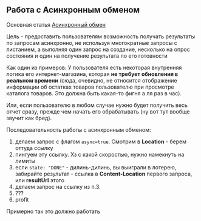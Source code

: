 ## Работа с Асинхронным обменом
Основная статья [Асинхронный обмен](../#mojsklad-json-api-asinhronnyj-obmen)

Цель - предоставить пользователям возможность получать результаты по запросам асинхронно, 
не используя многократные запросы с листанием, а выполняя один запрос на создание, 
несколько на опрос состояния и один на получение результата по его готовности

Как один из примеров: У пользователя есть некоторая внутренняя логика его интернет-магазина, 
которая **не требует обновления в реальном времени** (сюда, очевидно, не относится отображение информации об остатках
товаров пользователю при просмотре каталога товаров. Это должна быть какая-то фигня а ля раз в час).

Или, если пользователю в любом случае нужно будет получить весь отчет сразу, 
прежде чем начать его обрабатывать (ну вот тут вообще звучит как бред).

Последовательность работы с асинхронным обменом:

1. делаем запрос с флагом `async=true`. Смотрим в **Location** - берем оттуда ссылку
2. пингуем эту ссылку. Хз с какой скоростью, нужно намекнуть на лимиты
3. если `state: "DONE"` - дилинь-дилинь, вы выиграли в лотерею, забирайте результат - ссылка в **Content-Location** первого запроса, или **resultUrl** этого
4. делаем запрос на ссылку из п.3.
5. ???
6. profit

Примерно так это должно работать
